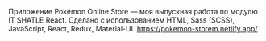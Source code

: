 Приложение Pokémon Online Store — моя выпускная работа по модулю IT SHATLE React. Сделано с использованием HTML, Sass (SCSS), JavaScript, React, Redux, Material-UI.
https://pokemon-storem.netlify.app/
